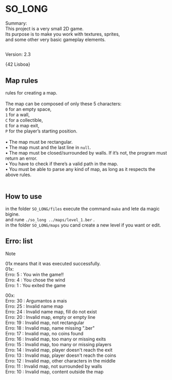 # SO_LONG
Summary: <br>
This project is a very small 2D game.<br>
Its purpose is to make you work with textures, sprites,<br>
and some other very basic gameplay elements.<br>
##
Version: 2.3<br>

{42 Lisboa}

##

## Map rules
rules for creating a map.<br>
<br>
The map can be composed of only these 5 characters:<br>
`0` for an empty space,<br>
`1` for a wall,<br>
`C` for a collectible,<br>
`E` for a map exit,<br>
`P` for the player’s starting position.<br>
<br>
• The map must be rectangular.<br>
• The map must and the last line in `null`.<br>
• The map must be closed/surrounded by walls. If it’s not, the program must return an error.<br>
• You have to check if there’s a valid path in the map.<br>
• You must be able to parse any kind of map, as long as it respects the above rules.<br>
<br>

## How to use
in the folder `SO_LONG/files` execute the command `make` and lete da magic bigine.<br>
and rune ```./so_long ../maps/level_1.ber``` .<br>
in the folder `SO_LONG/maps` you cand create a new level if you want or edit.<br>


## Erro: list

> [!NOTE]
> 01x means that it was executed successfully.<br>
> 01x:<br>
> Erro: 5 : You win the game!!<br>
> Erro: 4 : You chose the wind<br>
> Erro: 1 : You exited the game<br>

00x:<br>
Erro: 30 : Argumantos a mais<br>
Erro: 25 : Invalid name map<br>
Erro: 24 : Invalid name map, fill do not exist<br>
Erro: 20 : Invalid map, empty or empty line<br>
Erro: 19 : Invalid map, not rectangular<br>
Erro: 18 : Invalid map, name missing ".ber"<br>
Erro: 17 : Invalid map, no coins found<br>
Erro: 16 : Invalid map, too many or missing exits<br>
Erro: 15 : Invalid map, too many or missing players<br>
Erro: 14 : Invalid map, player doesn't reach the exit<br>
Erro: 13 : Invalid map, player doesn't reach the coins<br>
Erro: 12 : Invalid map, other characters in the middle<br>
Erro: 11 : Invalid map, not surrounded by walls<br>
Erro: 10 : Invalid map, content outside the map<br>

